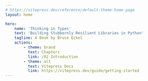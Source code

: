 ```yaml
---
# https://vitepress.dev/reference/default-theme-home-page
layout: home

hero:
    name: 'Thinking in Types'
    text: 'Building Stubbornly Resilient Libraries in Python'
    tagline: A Book by Bruce Eckel
    actions:
        - theme: brand
          text: Chapters
          link: /02 Introduction
        - theme: alt
          text: Vitepress Docs
          link: https://vitepress.dev/guide/getting-started
---
```


<TOC />
